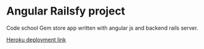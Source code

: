 Angular Railsfy project
==============
Code school Gem store app written with angular js and backend rails server.

[Heroku deployment link](https://secure-lowlands-2796.herokuapp.com/ "Heroku deployment link")
